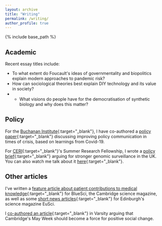 ```yaml
---
layout: archive
title: "Writing"
permalink: /writing/
author_profile: true
---
```


{% include base_path %}
## Academic 

Recent essay titles include:
* To what extent do Foucault's ideas of governmentality and biopolitics explain modern approaches to pandemic risk?
* How can sociological theories best explain DIY technology and its value in society?
* * What visions do people have for the democratisation of synthetic biology and why does this matter?
<!---
* What role does STS (Science and Technology Studies) have to play in combatting vaccine hesitancy?
* What challenges does the “digital” in “digital epidemiology” raise, and how can we approach these?
* Describe the evolution of a regulatory framework in the life sciences and discuss how it has impacted the innovation system: The Innovation Licensing and Access Pathway
-->


## Policy

For the [Buchanan Institute](https://www.buchananinst.org/){:target="_blank"}, I have co-authored a [policy paper](https://www.buchananinst.org/items/lessons-from-covid-19%3A-improving-policy-communication){:target="_blank"} discussing improving policy communication in times of crisis, based on learnings from Covid-19.

For [CERI](https://camxrisk.org/){:target="_blank"}'s Summer Research Fellowship, I wrote a [policy brief](https://docs.google.com/document/d/1_ZqWnbcLZP18Us9kxUI1Pr0_DSBb5ajHHPCTkp3bNms/edit?usp=sharing){:target="_blank"} arguing for stronger genomic surveillance in the UK. You can also watch me talk about it [here](https://youtu.be/vacMPy5N_2k){:target="_blank"}.



## Other articles

I've written a [feature article about patient contributions to medical knowledge](https://issuu.com/bluesci/docs/bluesci_finalized_magazine_single_page_v2/10){:target="_blank"} for BlueSci, the Cambridge science magazine, as well as some [short news articles](https://issuu.com/eusci/docs/issue_29_print/s/14622927){:target="_blank"} for Edinburgh's science magazine EuSci.

I [co-authored an article](https://www.varsity.co.uk/opinion/20589){:target="_blank"} in Varsity arguing that Cambridge's May Week should become a force for positive social change.
